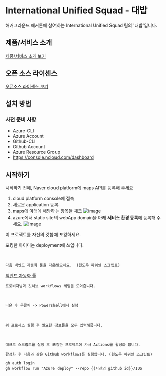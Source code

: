 # International Unified Squad - 대밥

해커그라운드 해커톤에 참여하는 International Unified Squad 팀의 '대밥'입니다.

## 제품/서비스 소개

<!-- 아래 링크는 지우지 마세요 -->
[제품/서비스 소개 보기](TOPIC.md)
<!-- 위 링크는 지우지 마세요 -->

## 오픈 소스 라이센스

<!-- 아래 링크는 지우지 마세요 -->
[오픈소스 라이센스 보기](./LICENSE)
<!-- 위 링크는 지우지 마세요 -->

## 설치 방법

### 사전 준비 사항

* Azure-CLI
* Azure Account
* Github-CLI
* Github Account
* Azure Resource Group
* https://console.ncloud.com/dashboard

## 시작하기
시작하기 전에, Naver cloud platform에 maps API를 등록해 주세요

1. cloud platform console에 접속
2. 새로운 application 등록
3. maps에 아래에 해당하는 항목들 체크
   ![image](https://github.com/hackersground-kr/IUS/assets/137250351/19d3e47d-955e-4d06-b876-b974a50d3d80)
4. azure에서 static site의 webApp domain을 아래 **서비스 환경 등록**에 등록해 주세요.
   ![image](https://github.com/hackersground-kr/IUS/assets/137250351/fc56399f-b7d9-4425-acf3-445c9992dc33)

이 프로젝트를 자신의 깃헙에 포킹하세요.

포킹한 아이디는 deployment에 쓰입니다.

<br>

```
다음 백엔드 자동화 툴을 다운받으세요.  (윈도우 파워쉘 스크립트)
```

[백엔드 자동화 툴](./auto-deploy-project.ps1)

```
프로비저닝과 깃허브 workflows 세팅을 도와줍니다.
```

<br>

```
다운 후 우클릭 -> Powershell에서 실행
```

<br>

```
위 프로세스 실행 후 필요한 정보들을 모두 입력해줍니다.
```

<br>

```
매크로 스크립트를 실행 후 포킹한 프로젝트에 가서 Actions를 활성화 합니다.

활성화 후 다음과 같은 Github workflows를 실행합니다. (윈도우 파워쉘 스크립트)
```

```
gh auth login
gh workflow run "Azure deploy" --repo {{자신의 github id}}/IUS
```
